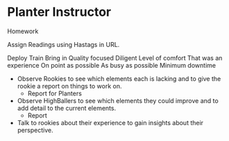 # Planter Instructor

Homework

Assign Readings using Hastags in URL.

Deploy
Train
Bring in
Quality focused
Diligent
Level of comfort
That was an experience 
On point as possible 
As busy as possible 
Minimum downtime



- Observe Rookies to see which elements each is lacking and to give the rookie a report on things to work on.
    - Report for Planters
- Observe HighBallers to see which elements they could improve and to add detail to the current elements.
    - Report
- Talk to rookies about their experience to gain insights about their perspective.

